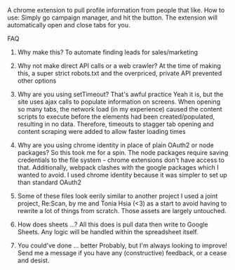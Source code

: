 A chrome extension to pull profile information from people that like.
How to use: Simply go campaign manager, and hit the button. The extension
will automatically open and close tabs for you.

FAQ

1. Why make this?
To automate finding leads for sales/marketing

2. Why not make direct API calls or a web crawler?
At the time of making this, a super strict robots.txt and the overpriced, private API prevented other options

3. Why are you using setTimeout? That's awful practice
Yeah it is, but the site uses ajax calls to populate information on screens.
When opening so many tabs, the network load (in my experience) caused the
content scripts to execute before the elements had been created/populated, resulting in no data. Therefore, timeouts to stagger tab opening and content scraping were added to allow faster loading times

4. Why are you using chrome identity in place of plain OAuth2 or node packages?
So this took me for a spin. The node packages require saving credentials to the file system - chrome extensions don't have access to that. Additionally, webpack clashes with the google packages which I wanted to avoid. I used chrome identity because it was simpler to set up than standard OAuth2

5. Some of these files look eerily similar to another project
I used a joint project, Re:Scan, by me and Tonia Hsia (<3) as a start to avoid having to rewrite a lot of things from scratch. Those assets are largely untouched.

6. How does sheets ...?
All this does is pull data then write to Google Sheets. Any logic will be handled within the spreadsheet itself.

7. You could've done ... better
Probably, but I'm always looking to improve! Send me a message if you have any (constructive) feedback, or a cease and desist.
